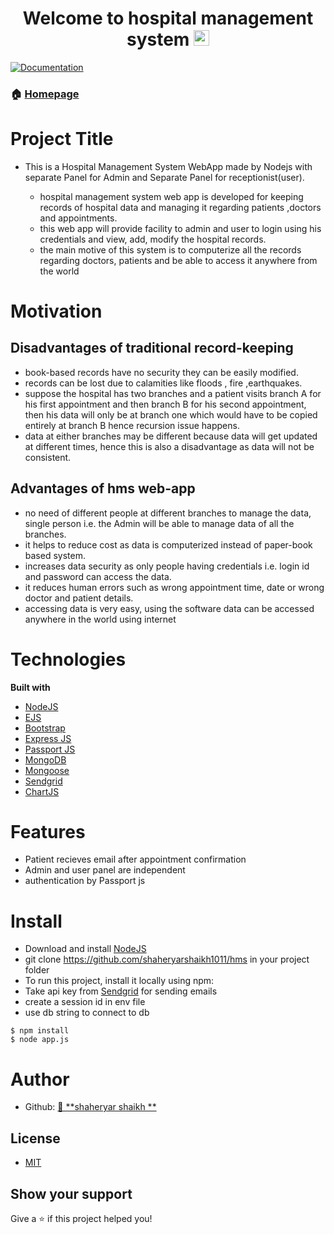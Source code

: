 <h1 align="center">Welcome to hospital management system  <img src="https://media.giphy.com/media/hvRJCLFzcasrR4ia7z/giphy.gif" width="25px"></h1>
<p>
  <a href="https://github.com/shaheryarshaikh1011/hms#readme" target="_blank">
    <img alt="Documentation" src="https://img.shields.io/badge/documentation-yes-brightgreen.svg" />
  </a>
</p>

### 🏠 [Homepage](https://github.com/shaheryarshaikh1011/hms)

# Project Title
* This is a Hospital Management System WebApp made by Nodejs with separate Panel for Admin and Separate Panel for receptionist(user).

  *	 hospital management system web app is developed for keeping records of hospital data and managing it regarding patients ,doctors and appointments.
  *	 this web app will provide facility to admin and user to login using his credentials and view, add, modify the hospital records.
  *	 the main motive of this system is to computerize all the records regarding doctors, patients and be able to access it anywhere from the world



# Motivation

## Disadvantages of traditional record-keeping

* 	book-based records have no security they can be easily modified.
* 	records can be lost due to calamities like floods , fire ,earthquakes.
* 	suppose the hospital has two branches and a patient visits branch A for his first appointment and then branch B for his second appointment, then his data will only be at branch one which would have to be copied entirely at branch B  hence recursion issue happens.
* data at either branches may be different because data will get updated at different times, hence this is also a disadvantage as data will not be consistent.

## Advantages of hms web-app

* no need of different people at different branches to manage the data, single person i.e. the Admin  will be able to manage data of all the branches.
* it helps to reduce cost as data is computerized instead of paper-book  based system.
* increases data security as only people having credentials i.e. login id and password can access the data.
* it reduces human errors such as wrong appointment time, date or wrong doctor and patient details.
* accessing data is very easy, using the software data can be accessed anywhere in the world using internet



# Technologies

<b>Built with</b>

- [NodeJS](https://nodejs.org/en/)
- [EJS](https://ejs.co/)
- [Bootstrap](https://getbootstrap.com/)
- [Express JS](https://expressjs.com/)
- [Passport JS](http://www.passportjs.org/)
- [MongoDB](https://www.mongodb.com/)
- [Mongoose](https://mongoosejs.com/)
- [Sendgrid](https://sendgrid.com/)
- [ChartJS](https://www.chartjs.org/)



# Features

* Patient recieves email after appointment confirmation
* Admin and user panel are independent
* authentication by Passport js


# Install

* Download and install [NodeJS](https://nodejs.org/en/)
* git clone https://github.com/shaheryarshaikh1011/hms in your project folder
* To run this project, install it locally using npm:
* Take api key from [Sendgrid](https://sendgrid.com/) for sending emails 
* create a session id in env file
* use db string to connect to db


```
$ npm install
$ node app.js

```



# Author



* Github: [👤 **shaheryar shaikh **](https://github.com/shaheryarshaikh1011)

## License

- [MIT](https://github.com/shaheryarshaikh1011/hms/blob/master/LICENSE)

## Show your support

Give a ⭐️ if this project helped you!








